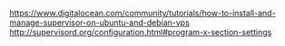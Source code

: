 https://www.digitalocean.com/community/tutorials/how-to-install-and-manage-supervisor-on-ubuntu-and-debian-vps
http://supervisord.org/configuration.html#program-x-section-settings
